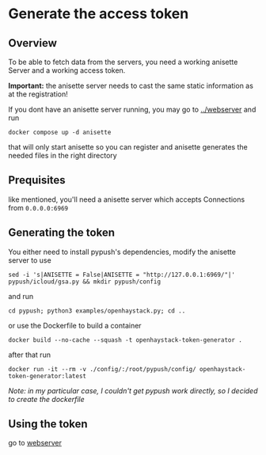 # Generate the access token

## Overview

To be able to fetch data from the servers, you need a working anisette Server and a working access token.

**Important:** the anisette server needs to cast the same static information as at the registration!

If you dont have an anisette server running, you may go to [../webserver](../webserver) and run

~~~
docker compose up -d anisette
~~~

that will only start anisette so you can register and anisette generates the needed files in the right directory

## Prequisites

like mentioned, you'll need a anisette server which accepts Connections from `0.0.0.0:6969`

## Generating the token

You either need to install pypush's dependencies, modify the anisette server to use

~~~
sed -i 's|ANISETTE = False|ANISETTE = "http://127.0.0.1:6969/"|' pypush/icloud/gsa.py && mkdir pypush/config
~~~

and run

~~~
cd pypush; python3 examples/openhaystack.py; cd ..
~~~

or use the Dockerfile to build a container

~~~
docker build --no-cache --squash -t openhaystack-token-generator .
~~~

after that run

~~~
docker run -it --rm -v ./config/:/root/pypush/config/ openhaystack-token-generator:latest
~~~

*Note: in my particular case, I couldn't get pypush work directly, so I decided to create the dockerfile*

## Using the token

go to [webserver](../webserver/README.md)
